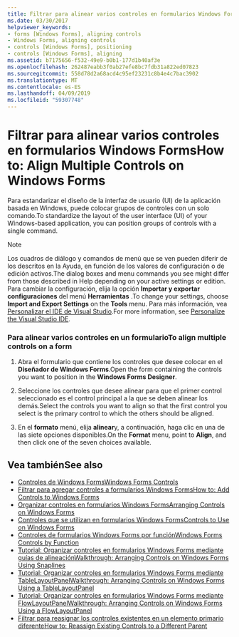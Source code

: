 ```yaml
---
title: Filtrar para alinear varios controles en formularios Windows Forms
ms.date: 03/30/2017
helpviewer_keywords:
- forms [Windows Forms], aligning controls
- Windows Forms, aligning controls
- controls [Windows Forms], positioning
- controls [Windows Forms], aligning
ms.assetid: b7175656-f532-49e9-b0b1-177d1b40af3e
ms.openlocfilehash: 262487eabb3f0ab27efe8bc7fdb31a822ed07823
ms.sourcegitcommit: 558d78d2a68acd4c95ef23231c8b4e4c7bac3902
ms.translationtype: MT
ms.contentlocale: es-ES
ms.lasthandoff: 04/09/2019
ms.locfileid: "59307748"
---
```

# <a name="how-to-align-multiple-controls-on-windows-forms"></a><span data-ttu-id="17269-102">Filtrar para alinear varios controles en formularios Windows Forms</span><span class="sxs-lookup"><span data-stu-id="17269-102">How to: Align Multiple Controls on Windows Forms</span></span>
<span data-ttu-id="17269-103">Para estandarizar el diseño de la interfaz de usuario (UI) de la aplicación basada en Windows, puede colocar grupos de controles con un solo comando.</span><span class="sxs-lookup"><span data-stu-id="17269-103">To standardize the layout of the user interface (UI) of your Windows-based application, you can position groups of controls with a single command.</span></span>  
  
> [!NOTE]
>  <span data-ttu-id="17269-104">Los cuadros de diálogo y comandos de menú que se ven pueden diferir de los descritos en la Ayuda, en función de los valores de configuración o de edición activos.</span><span class="sxs-lookup"><span data-stu-id="17269-104">The dialog boxes and menu commands you see might differ from those described in Help depending on your active settings or edition.</span></span> <span data-ttu-id="17269-105">Para cambiar la configuración, elija la opción **Importar y exportar configuraciones** del menú **Herramientas** .</span><span class="sxs-lookup"><span data-stu-id="17269-105">To change your settings, choose **Import and Export Settings** on the **Tools** menu.</span></span> <span data-ttu-id="17269-106">Para más información, vea [Personalizar el IDE de Visual Studio](/visualstudio/ide/personalizing-the-visual-studio-ide).</span><span class="sxs-lookup"><span data-stu-id="17269-106">For more information, see [Personalize the Visual Studio IDE](/visualstudio/ide/personalizing-the-visual-studio-ide).</span></span>  
  
### <a name="to-align-multiple-controls-on-a-form"></a><span data-ttu-id="17269-107">Para alinear varios controles en un formulario</span><span class="sxs-lookup"><span data-stu-id="17269-107">To align multiple controls on a form</span></span>  
  
1. <span data-ttu-id="17269-108">Abra el formulario que contiene los controles que desee colocar en el **Diseñador de Windows Forms**.</span><span class="sxs-lookup"><span data-stu-id="17269-108">Open the form containing the controls you want to position in the **Windows Forms Designer**.</span></span>  
  
2. <span data-ttu-id="17269-109">Seleccione los controles que desee alinear para que el primer control seleccionado es el control principal a la que se deben alinear los demás.</span><span class="sxs-lookup"><span data-stu-id="17269-109">Select the controls you want to align so that the first control you select is the primary control to which the others should be aligned.</span></span>  
  
3. <span data-ttu-id="17269-110">En el **formato** menú, elija **alinear**y, a continuación, haga clic en una de las siete opciones disponibles.</span><span class="sxs-lookup"><span data-stu-id="17269-110">On the **Format** menu, point to **Align**, and then click one of the seven choices available.</span></span>  
  
## <a name="see-also"></a><span data-ttu-id="17269-111">Vea también</span><span class="sxs-lookup"><span data-stu-id="17269-111">See also</span></span>

- [<span data-ttu-id="17269-112">Controles de Windows Forms</span><span class="sxs-lookup"><span data-stu-id="17269-112">Windows Forms Controls</span></span>](index.md)
- [<span data-ttu-id="17269-113">Filtrar para agregar controles a formularios Windows Forms</span><span class="sxs-lookup"><span data-stu-id="17269-113">How to: Add Controls to Windows Forms</span></span>](how-to-add-controls-to-windows-forms.md)
- [<span data-ttu-id="17269-114">Organizar controles en formularios Windows Forms</span><span class="sxs-lookup"><span data-stu-id="17269-114">Arranging Controls on Windows Forms</span></span>](arranging-controls-on-windows-forms.md)
- [<span data-ttu-id="17269-115">Controles que se utilizan en formularios Windows Forms</span><span class="sxs-lookup"><span data-stu-id="17269-115">Controls to Use on Windows Forms</span></span>](controls-to-use-on-windows-forms.md)
- [<span data-ttu-id="17269-116">Controles de formularios Windows Forms por función</span><span class="sxs-lookup"><span data-stu-id="17269-116">Windows Forms Controls by Function</span></span>](windows-forms-controls-by-function.md)
- [<span data-ttu-id="17269-117">Tutorial: Organizar controles en formularios Windows Forms mediante guías de alineación</span><span class="sxs-lookup"><span data-stu-id="17269-117">Walkthrough: Arranging Controls on Windows Forms Using Snaplines</span></span>](walkthrough-arranging-controls-on-windows-forms-using-snaplines.md)
- [<span data-ttu-id="17269-118">Tutorial: Organizar controles en formularios Windows Forms mediante TableLayoutPanel</span><span class="sxs-lookup"><span data-stu-id="17269-118">Walkthrough: Arranging Controls on Windows Forms Using a TableLayoutPanel</span></span>](walkthrough-arranging-controls-on-windows-forms-using-a-tablelayoutpanel.md)
- [<span data-ttu-id="17269-119">Tutorial: Organizar controles en formularios Windows Forms mediante FlowLayoutPanel</span><span class="sxs-lookup"><span data-stu-id="17269-119">Walkthrough: Arranging Controls on Windows Forms Using a FlowLayoutPanel</span></span>](walkthrough-arranging-controls-on-windows-forms-using-a-flowlayoutpanel.md)
- [<span data-ttu-id="17269-120">Filtrar para reasignar los controles existentes en un elemento primario diferente</span><span class="sxs-lookup"><span data-stu-id="17269-120">How to: Reassign Existing Controls to a Different Parent</span></span>](how-to-reassign-existing-controls-to-a-different-parent.md)
